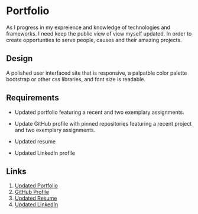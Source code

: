 # Portfolio
As I progress in my expreience and knowledge of technologies and frameworks.
I need keep the public view of view myself updated. In order to create opportunties 
to serve people, causes and their amazing projects. 

## Design

A polished user interfaced site that is responsive, a palpatble color palette bootstrap or other css libraries, and font size is readable. 

## Requirements 

* Updated portfolio featuring a recent and two exemplary assignments. 

* Update GitHub profile with pinned repositories featuring a recent project and two exemplary assignments. 

* Updated resume

* Updated LinkedIn profile

## Links

1. [Updated Portfolio](https://sjpcp5.github.io)
2. [GitHub Profile](https://github.com/sjpcp5)
3. [Updated Resume](https://docs.google.com/document/d/e/2PACX-1vRHRHhQhJH4kmjDByV-VdU4Z7R4U0_dGQF7qz2G6N6_ynrVHC_ICwarZYfA5V7FIA/pub)
4. [Updated LinkedIn](https://www.linkedin.com/in/sjpcp5/)

